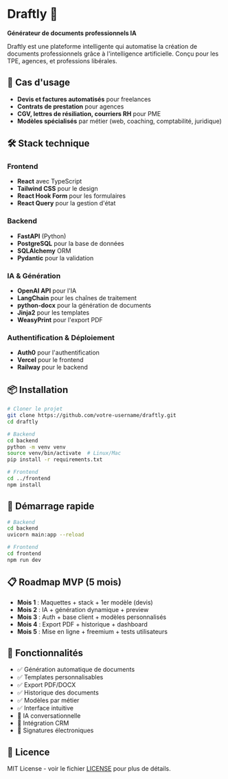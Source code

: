 # Draftly 🚀

**Générateur de documents professionnels IA**

Draftly est une plateforme intelligente qui automatise la création de documents professionnels grâce à l'intelligence artificielle. Conçu pour les TPE, agences, et professions libérales.

## 🎯 Cas d'usage

- **Devis et factures automatisés** pour freelances
- **Contrats de prestation** pour agences
- **CGV, lettres de résiliation, courriers RH** pour PME
- **Modèles spécialisés** par métier (web, coaching, comptabilité, juridique)

## 🛠️ Stack technique

### Frontend
- **React** avec TypeScript
- **Tailwind CSS** pour le design
- **React Hook Form** pour les formulaires
- **React Query** pour la gestion d'état

### Backend
- **FastAPI** (Python)
- **PostgreSQL** pour la base de données
- **SQLAlchemy** ORM
- **Pydantic** pour la validation

### IA & Génération
- **OpenAI API** pour l'IA
- **LangChain** pour les chaînes de traitement
- **python-docx** pour la génération de documents
- **Jinja2** pour les templates
- **WeasyPrint** pour l'export PDF

### Authentification & Déploiement
- **Auth0** pour l'authentification
- **Vercel** pour le frontend
- **Railway** pour le backend

## 📦 Installation

```bash
# Cloner le projet
git clone https://github.com/votre-username/draftly.git
cd draftly

# Backend
cd backend
python -m venv venv
source venv/bin/activate  # Linux/Mac
pip install -r requirements.txt

# Frontend
cd ../frontend
npm install
```

## 🚀 Démarrage rapide

```bash
# Backend
cd backend
uvicorn main:app --reload

# Frontend
cd frontend
npm run dev
```

## 📋 Roadmap MVP (5 mois)

- **Mois 1** : Maquettes + stack + 1er modèle (devis)
- **Mois 2** : IA + génération dynamique + preview
- **Mois 3** : Auth + base client + modèles personnalisés
- **Mois 4** : Export PDF + historique + dashboard
- **Mois 5** : Mise en ligne + freemium + tests utilisateurs

## 🎨 Fonctionnalités

- ✅ Génération automatique de documents
- ✅ Templates personnalisables
- ✅ Export PDF/DOCX
- ✅ Historique des documents
- ✅ Modèles par métier
- ✅ Interface intuitive
- 🔄 IA conversationnelle
- 🔄 Intégration CRM
- 🔄 Signatures électroniques

## 📄 Licence

MIT License - voir le fichier [LICENSE](LICENSE) pour plus de détails.
